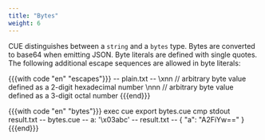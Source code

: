 ```yaml
---
title: "Bytes"
weight: 6
---
```


CUE distinguishes between a `string` and a `bytes` type.
Bytes are converted to base64 when emitting JSON.
Byte literals are defined with single quotes.
The following additional escape sequences are allowed in byte literals:

{{{with code "en" "escapes"}}}
-- plain.txt --
    \xnn   // arbitrary byte value defined as a 2-digit hexadecimal number
    \nnn   // arbitrary byte value defined as a 3-digit octal number
{{{end}}}
<!-- jba: this contradicts the spec, which has \nnn (no leading zero) -->

{{{with code "en" "bytes"}}}
exec cue export bytes.cue
cmp stdout result.txt
-- bytes.cue --
a: '\x03abc'
-- result.txt --
{
    "a": "A2FiYw=="
}
{{{end}}}
